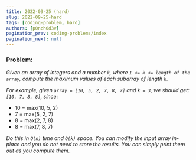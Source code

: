 ```yaml
---
title: 2022-09-25 (hard)
slug: 2022-09-25-hard
tags: [coding-problem, hard]
authors: [p0nch0d3v]
pagination_prev: coding-problems/index
pagination_next: null
---
```

### Problem:
*Given an array of integers and a number `k`, where `1 <= k <= length of the array`, compute the maximum values of each subarray of length `k`.*

*For example, given `array = [10, 5, 2, 7, 8, 7]` and `k = 3`, we should get: `[10, 7, 8, 8]`, since:*

- 10 = max(10, 5, 2)
- 7 = max(5, 2, 7)
- 8 = max(2, 7, 8)
- 8 = max(7, 8, 7)

*Do this in `O(n)` time and `O(k)` space. You can modify the input array in-place and you do not need to store the results. You can simply print them out as you compute them.*
